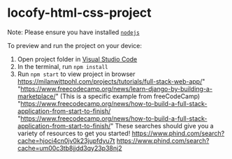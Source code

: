 
  # locofy-html-css-project

  Note: Please ensure you have installed <code><a href="https://nodejs.org/en/download/">nodejs</a></code>

  To preview and run the project on your device:
  1) Open project folder in <a href="https://code.visualstudio.com/download">Visual Studio Code</a>
  2) In the terminal, run `npm install`
  3) Run `npm start` to view project in browser
  https://milanwittpohl.com/projects/tutorials/full-stack-web-app/"
"https://www.freecodecamp.org/news/learn-django-by-building-a-marketplace/" (This is a specific example from freeCodeCamp)
"https://www.freecodecamp.org/news/how-to-build-a-full-stack-application-from-start-to-finish/
"https://www.freecodecamp.org/news/how-to-build-a-full-stack-application-from-start-to-finish/"
These searches should give you a variety of resources to get you started!
https://www.phind.com/search?cache=hjoci4cn0jv0k23jupfdyu7t
https://www.phind.com/search?cache=um00c3tb8jjdd3qy23p38nj2
